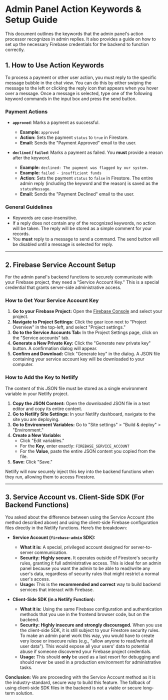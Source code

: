 # Admin Panel Action Keywords & Setup Guide

This document outlines the keywords that the admin panel's action processor recognizes in admin replies. It also provides a guide on how to set up the necessary Firebase credentials for the backend to function correctly.

## 1. How to Use Action Keywords

To process a payment or other user action, you must reply to the specific message bubble in the chat view. You can do this by either swiping the message to the left or clicking the reply icon that appears when you hover over a message. Once a message is selected, type one of the following keyword commands in the input box and press the send button.

### Payment Actions

-   **`approved`**: Marks a payment as successful.
    -   **Example:** `approved`
    -   **Action:** Sets the payment `status` to `true` in Firestore.
    -   **Email:** Sends the "Payment Approved" email to the user.

-   **`declined` / `failed`**: Marks a payment as failed. You **must** provide a reason after the keyword.
    -   **Example:** `declined: The payment was flagged by our system.`
    -   **Example:** `failed - insufficient funds`
    -   **Action:** Sets the payment `status` to `false` in Firestore. The entire admin reply (including the keyword and the reason) is saved as the `statusMessage`.
    -   **Email:** Sends the "Payment Declined" email to the user.

### General Guidelines

-   Keywords are case-insensitive.
-   If a reply does not contain any of the recognized keywords, no action will be taken. The reply will be stored as a simple comment for your records.
-   You **must** reply to a message to send a command. The send button will be disabled until a message is selected for reply.

---

## 2. Firebase Service Account Setup

For the admin panel's backend functions to securely communicate with your Firebase project, they need a "Service Account Key." This is a special credential that grants server-side administrative access.

### How to Get Your Service Account Key

1.  **Go to your Firebase Project:** Open the [Firebase Console](https://console.firebase.google.com/) and select your project.
2.  **Navigate to Project Settings:** Click the gear icon next to "Project Overview" in the top-left, and select "Project settings."
3.  **Go to the Service Accounts Tab:** In the Project Settings page, click on the "Service accounts" tab.
4.  **Generate a New Private Key:** Click the "Generate new private key" button. A confirmation dialog will appear.
5.  **Confirm and Download:** Click "Generate key" in the dialog. A JSON file containing your service account key will be downloaded to your computer.

### How to Add the Key to Netlify

The content of this JSON file must be stored as a single environment variable in your Netlify project.

1.  **Copy the JSON Content:** Open the downloaded JSON file in a text editor and copy its entire content.
2.  **Go to Netlify Site Settings:** In your Netlify dashboard, navigate to the site you are deploying.
3.  **Go to Environment Variables:** Go to "Site settings" > "Build & deploy" > "Environment."
4.  **Create a New Variable:**
    *   Click "Edit variables."
    *   For the **Key**, enter exactly: `FIREBASE_SERVICE_ACCOUNT`
    *   For the **Value**, paste the entire JSON content you copied from the file.
5.  **Save:** Click "Save."

Netlify will now securely inject this key into the backend functions when they run, allowing them to access Firestore.

---

## 3. Service Account vs. Client-Side SDK (For Backend Functions)

You asked about the difference between using the Service Account (the method described above) and using the client-side Firebase configuration files directly in the Netlify functions. Here’s the breakdown:

-   **Service Account (`firebase-admin` SDK):**
    -   **What it is:** A special, privileged account designed for server-to-server communication.
    -   **Security:** **Highly secure.** It operates outside of Firestore's security rules, granting it full administrative access. This is ideal for an admin panel because you want the admin to be able to read/write any user's data, regardless of security rules that might restrict a normal user's access.
    -   **Usage:** This is the **recommended and correct** way to build backend services that interact with Firebase.

-   **Client-Side SDK (in a Netlify Function):**
    -   **What it is:** Using the same Firebase configuration and authentication methods that you use in the frontend browser code, but on the backend.
    -   **Security:** **Highly insecure and strongly discouraged.** When you use the client-side SDK, it is still subject to your Firestore security rules. To make an admin panel work this way, you would have to create very loose or insecure rules (e.g., "allow anyone to read/write all user data"). This would expose all your users' data to potential abuse if someone discovered your Firebase project credentials.
    -   **Usage:** This should **only** be used as a last resort for debugging and should never be used in a production environment for administrative tasks.

**Conclusion:** We are proceeding with the Service Account method as it is the industry-standard, secure way to build this feature. The fallback of using client-side SDK files in the backend is not a viable or secure long-term solution.
